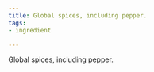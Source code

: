 ```yaml
---
title: Global spices, including pepper.
tags:
- ingredient

---
```

Global spices, including pepper.
